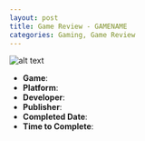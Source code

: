 ```yaml
---
layout: post
title: Game Review - GAMENAME
categories: Gaming, Game Review
---
```


![alt text][gameImg]

- **Game**: 
- **Platform**: 
- **Developer**: 
- **Publisher**: 
- **Completed Date**: 
- **Time to Complete**: 



[gameImg]: gameURL "gameName"